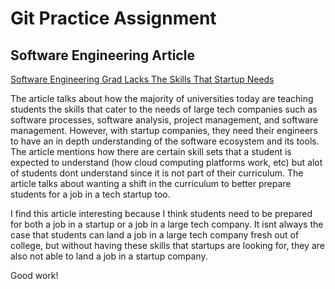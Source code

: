# Git Practice Assignment

## Software Engineering Article 
[Software Engineering Grad Lacks The Skills That Startup Needs](https://spectrum.ieee.org/the-institute/ieee-member-news/software-engineering-grads-lack-the-skills-startups-need)

The article talks about how the majority of universities today are teaching students the skills that cater to the needs of large tech companies such as software processes, software analysis, project management, and software management. However, with startup companies, they need their engineers to have an in depth understanding of the software ecosystem and its tools. The article mentions how there are certain skill sets that a student is expected to understand (how cloud computing platforms work, etc) but alot of students dont understand since it is not part of their curriculum. The article talks about wanting a shift in the curriculum to better prepare students for a job in a tech startup too. 


I find this article interesting because I think students need to be prepared for both a job in a startup or a job in a large tech company. It isnt always the case that students can land a job in a large tech company fresh out of college, but without having these skills that startups are looking for, they are also not able to land a job in a startup company. 


Good work!
